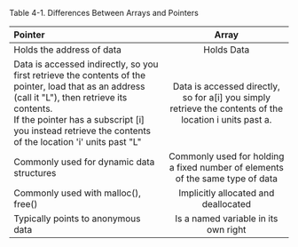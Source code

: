 Table 4-1. Differences Between Arrays and Pointers

| Pointer                                       | Array                |
|:----------------------------------------------|:--------------------:|
| Holds the address of data                     |  Holds Data          |
| Data is accessed indirectly, so you first retrieve the contents of the pointer, load that as an address (call it "L"), then retrieve its contents.<br>If the pointer has a subscript [i] you instead retrieve the contents of the location 'i' units past "L" | Data is accessed directly, so for a[i] you simply retrieve the contents of the location i units past a. |
| Commonly used for dynamic data structures     | Commonly used for holding a fixed number of elements of the same type of data |
| Commonly used with malloc(), free()           | Implicitly allocated and deallocated |
| Typically points to anonymous data            | Is a named variable in its own right |
